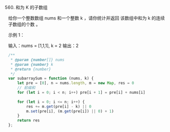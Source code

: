 560. 和为 K 的子数组

给你一个整数数组 nums 和一个整数 k ，请你统计并返回 该数组中和为 k 的连续子数组的个数 。

 

示例 1：

输入：nums = [1,1,1], k = 2
输出：2
```js
/**
 * @param {number[]} nums
 * @param {number} k
 * @return {number}
 */
var subarraySum = function (nums, k) {
    let pre = [0], n = nums.length, m = new Map, res = 0
    // 前缀和
    for (let i = 0; i < n; i++) pre[i + 1] = pre[i] + nums[i]
    
    for (let i = 0; i <= n; i++) {
        res += m.get(pre[i] - k) || 0
        m.set(pre[i], (m.get(pre[i]) || 0) + 1)
    }
    return res
};